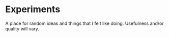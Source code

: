 # Experiments

A place for random ideas and things that I felt like doing. Usefulness and/or quality will vary.

